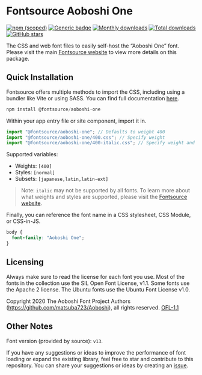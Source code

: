 # Fontsource Aoboshi One

[![npm (scoped)](https://img.shields.io/npm/v/@fontsource/aoboshi-one?color=brightgreen)](https://www.npmjs.com/package/@fontsource/aoboshi-one) [![Generic badge](https://img.shields.io/badge/fontsource-passing-brightgreen)](https://github.com/fontsource/fontsource) [![Monthly downloads](https://badgen.net/npm/dm/@fontsource/aoboshi-one)](https://github.com/fontsource/fontsource) [![Total downloads](https://badgen.net/npm/dt/@fontsource/aoboshi-one)](https://github.com/fontsource/fontsource) [![GitHub stars](https://img.shields.io/github/stars/fontsource/fontsource.svg?style=social&label=Star)](https://github.com/fontsource/fontsource/stargazers)

The CSS and web font files to easily self-host the “Aoboshi One” font. Please visit the main [Fontsource website](https://fontsource.org/fonts/aoboshi-one) to view more details on this package.

## Quick Installation

Fontsource offers multiple methods to import the CSS, including using a bundler like Vite or using SASS. You can find full documentation [here](https://fontsource.org/docs/getting-started/introduction).

```javascript
npm install @fontsource/aoboshi-one
```

Within your app entry file or site component, import it in.

```javascript
import "@fontsource/aoboshi-one"; // Defaults to weight 400
import "@fontsource/aoboshi-one/400.css"; // Specify weight
import "@fontsource/aoboshi-one/400-italic.css"; // Specify weight and style
```

Supported variables:
- Weights: `[400]`
- Styles: `[normal]`
- Subsets: `[japanese,latin,latin-ext]`

> Note: `italic` may not be supported by all fonts. To learn more about what weights and styles are supported, please visit the [Fontsource website](https://fontsource.org/fonts/aoboshi-one).

Finally, you can reference the font name in a CSS stylesheet, CSS Module, or CSS-in-JS.

```css
body {
  font-family: "Aoboshi One";
}
```

## Licensing
Always make sure to read the license for each font you use. Most of the fonts in the collection use the SIL Open Font License, v1.1. Some fonts use the Apache 2 license. The Ubuntu fonts use the Ubuntu Font License v1.0.

Copyright 2020 The Aoboshi Font Project Authors (https://github.com/matsuba723/Aoboshi), all rights reserved.
[OFL-1.1](https://openfontlicense.org)

## Other Notes
Font version (provided by source): `v13`.

If you have any suggestions or ideas to improve the performance of font loading or expand the existing library, feel free to star and contribute to this repository. You can share your suggestions or ideas by creating an [issue](https://github.com/fontsource/fontsource/issues).
